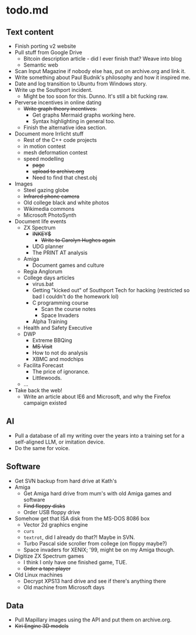 # todo.md

## Text content

* Finish porting v2 website
* Pull stuff from Google Drive
  * Bitcoin description article - did I ever finish that? Weave into blog
  * Semantic web
* Scan Input Magazine if nobody else has, put on archive.org and link it.
* Write something about Paul Budnik's philosophy and how it inspired me.
* Date and log transition to Ubuntu from Windows story.
* Write up the Southport incident.
  * Might be too soon for this. Dunno. It's still a bit fucking raw.
* Perverse incentives in online dating
  * ~~Write graph theory incentives.~~
    * Get graphs Mermaid graphs working here.
    * Syntax highlighting in general too.
  * Finish the alternative idea section.
* Document more Irrlicht stuff
  * Rest of the C++ code projects
  * in motion contest
  * mesh deformation contest
  * speed modelling
    * ~~page~~
    * ~~upload to archive.org~~
    * Need to find that chest.obj
* Images
  * Steel gazing globe
  * ~~Infrared phone camera~~
  * Old college black and white photos
  * Wikimedia commons
  * Microsoft PhotoSynth
* Document life events
  * ZX Spectrum
    * ~~INKEY$~~
      * ~~Write to Carolyn Hughes again~~
    * UDG planner
    * The PRINT AT analysis
  * Amiga
    * Document games and culture
  * Regia Anglorum
  * College days articles
    * virus.bat
    * Getting "kicked out" of Southport Tech for hacking (restricted so bad I
      couldn't do the homework lol)
    * C programming course
      * Scan the course notes
      * Space Invaders
    * Alpha Training
  * Health and Safety Executive
  * DWP
    * Extreme BBQing
    * ~~MS Visit~~
    * How to not do analysis
    * XBMC and modchips
  * Facilita Forecast
    * The price of ignorance.
    * Littlewoods.
  * ...
* Take back the web!
  * Write an article about IE6 and Microsoft, and why the Firefox campaign
    existed

## AI

* Pull a database of all my writing over the years into a training set for
  a self-aligned LLM, or imitation device.
* Do the same for voice.

## Software

* Get SVN backup from hard drive at Kath's
* Amiga
  * Get Amiga hard drive from mum's with old Amiga games and software
  * ~~Find floppy disks~~
  * Order USB floppy drive
* Somehow get that ISA disk from the MS-DOS 8086 box
  * Vector 2d graphics engine
  * `curs`
  * `textrot`, did I already do that?! Maybe in SVN.
  * Turbo Pascal side scroller from college (on floppy maybe?)
  * Space invaders for XENIX; '99, might be on my Amiga though.
* Digitize ZX Spectrum games
  * I think I only have one finished game, TUE.
  * ~~Order a tape player~~
* Old Linux machines
  * Decrypt XPS13 hard drive and see if there's anything there
  * Old machine from Microsoft days

## Data

* Pull Mapillary images using the API and put them on archive.org.
* ~~Kiri Engine 3D models~~
